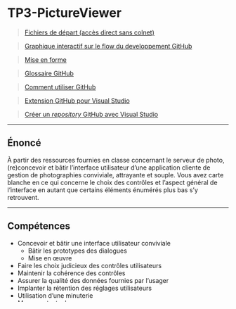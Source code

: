 # TP3-PictureViewer
>[Fichiers de départ (accès direct sans colnet)](https://drive.google.com/drive/folders/1O8XfnquVcuIaFSfSgspYtr0p6tHl4fIo?usp=sharing)

>[Graphique interactif sur le flow du developpement GitHub](https://guides.github.com/introduction/flow/)

>[Mise en forme](https://help.github.com/articles/basic-writing-and-formatting-syntax/)

>[Glossaire GitHub](https://help.github.com/articles/github-glossary/)

>[Comment utiliser GitHub](https://guides.github.com/activities/hello-world/)

>[Extension GitHub pour Visual Studio](https://visualstudio.github.com/)

>[Créer un *repository* GitHub avec Visual Studio](https://www.infragistics.com/community/blogs/b/dhananjay_kumar/posts/step-by-step-working-with-github-repository-and-visual-studio-2015)
------------------------------------------------------------------------------------
Énoncé
------------------------------------------------------------------------------------
À partir des ressources fournies en classe concernant le serveur de photo, (re)concevoir et bâtir
l’interface utilisateur d’une application cliente de gestion de photographies conviviale, attrayante et
souple. Vous avez carte blanche en ce qui concerne le choix des contrôles et l’aspect général de
l’interface en autant que certains éléments énumérés plus bas s’y retrouvent.

------------------------------------------------------------------------------------
Compétences
------------------------------------------------------------------------------------
- Concevoir et bâtir une interface utilisateur conviviale
	- Bâtir les prototypes des dialogues
	- Mise en œuvre
- Faire les choix judicieux des contrôles utilisateurs
- Maintenir la cohérence des contrôles
- Assurer la qualité des données fournies par l’usager
- Implanter la rétention des réglages utilisateurs
- Utilisation d’une minuterie
- Menu contextuel
- Fenêtre de dialogue adaptive à sa taille

------------------------------------------------------------------------------------
Liste des fonctionnalités (**Voir [Projet](https://github.com/UITeamwork/TP3-PictureViewer/projects/4) pour liste des choses à faire**)
------------------------------------------------------------------------------------
- Gestion de compte
	- Login
	- Profil
	- Création
	- Retrait
- Gestion des photos
	- Ajout
	- Modification de la photo propriétaire sélectionnée
	- Retrait de la photo propriétaire sélectionnée
	- Voir/masquer le dialogue non modal sur les informations de la photo sélectionnée
		- Propriétaire (nom, avatar)
		- Titre, description, date de création, mots-clés
		- Dimensions en pixels
		- Partagée, privée
- Filtres (vous devez innover sur ce point)
	- Par mots-clés
	- Par usagers
	- Par intervalle de dates
- Exploitation du contrôle de saisie de photo (ImageBox)
	- Ajouter un item de menu contextuel « Rotation »
	- Implanter la rotation d’image
- Exploitation du fureteur de photos (PhotoBrowser)
- Gestion d’une « liste noire » d’usagers (masquer leurs photos en tout temps)
	- Ajout/retrait
	- Réinitialisation
- Gestion de la liste des photos du « carrousel » (slide-show)
	- Ajout/retrait
	- Réinitialisation
- Visionnement du carrousel en boucle perpétuelle dans une fenêtre à part
	- Consécutivement ou aléatoirement
	- Vitesse variable par l’usager
- Conservation des réglages suivants
	- Taille et position de tous les dialogues
	- Placement du fureteur de photos (gauche, droit, haut, bas)
	- Nom d’usager et mot de passe (« se souvenir de moi »)
	- La « liste noire » d’usagers
	- Liste des photos du « carrousel »
- Menu « à propos » donnant accès au dialogue qui présente les auteurs de l’application
- Menu d’aide donnant accès au dialogue d’aide sur les fonctionnalités de l’application

------------------------------------------------------------------------------------
Contraintes
------------------------------------------------------------------------------------
- Commandes via menu, clavier et boutons flash
- Info-bulle pour tous les boutons flash
- Offrir au moins deux méthodes pour toutes commandes
- Dialogue adaptif à sa taille
- Vous ne devez pas outrepasser vos droits sur les données du serveur de photos
	- Modifier/effacer une photo dont vous n’êtes pas propriétaire
	- Modifier/effacer un compte que vous n’avez pas créé

------------------------------------------------------------------------------------
Calendrier (toutes ses rencontres sont obligatoires)
------------------------------------------------------------------------------------
- Mercredi 14 novembre - soumission de ce travail - formation des équipes
- Lundi 19 novembre - rencontre de conception
- Mercredi 21 novembre – approbation des prototypes
- Lundi 26 novembre – programmation / consultation
- Mercredi 8 novembre – programmation / consultation
- Lundi 3 décembre – présentations / évaluations en classe, dépôt dans Colnet avant minuit

------------------------------------------------------------------------------------
Critères d’évaluation
------------------------------------------------------------------------------------
- Respect des spécifications 20 pts
- Fonctionnement sans faille 20 pts
- Mise en page des formulaires 15 pts
- Cohérence de l’interface 15 pts
- Validation et filtre des données 10 pts
- Convivialité / clarté / esthétisme 20 pts
- Innovation (points bonis) 10 pts


//Pour du temps a perdre : https://www.nirsoft.net/
